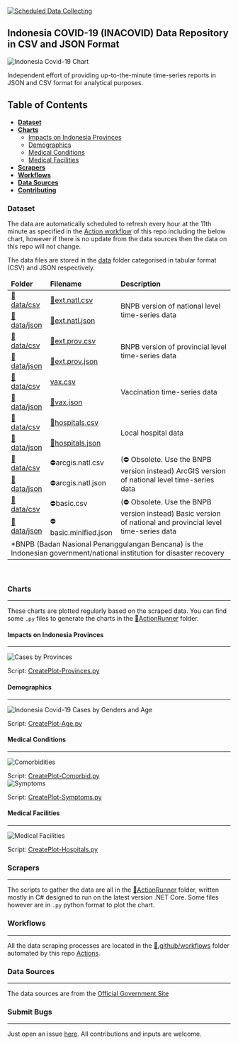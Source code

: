[![Scheduled Data Collecting](https://github.com/erlange/INACOVID/workflows/Report%20Collecting/badge.svg)](https://github.com/erlange/INACOVID/actions?query=workflow%3A%22Report+Collecting%22)

## Indonesia COVID-19 (INACOVID) Data Repository in CSV and JSON Format

![Indonesia Covid-19 Chart](https://raw.githubusercontent.com/erlange/INACOVID/master/data/plot/inachart.png)


Independent effort of providing up-to-the-minute time-series reports in JSON and CSV format for analytical purposes.

## Table of Contents
* [**Dataset**](#dataset)
* [**Charts**](#charts)
  * [Impacts on Indonesia Provinces](#impacts-on-indonesia-provinces)
  * [Demographics](#demographics)
  * [Medical Conditions](#medical-conditions)
  * [Medical Facilities](#medical-facilities)
* [**Scrapers**](#scrapers)
* [**Workflows**](#workflow)
* [**Data Sources**](#data-sources)
* [**Contributing**](#submit-bugs)


### Dataset
The data are automatically scheduled to refresh every hour at the 11th minute as specified in the [Action workflow](https://github.com/erlange/INACOVID/actions) of this repo including the below chart, however if there is no update from the data sources then the data on this repo will not change.


The data files are stored in the [data](https://github.com/erlange/INACOVID/tree/master/data) folder categorised in tabular format (CSV) and JSON respectively.

<table>
<thead>
<tr>
<td><b>Folder</b></td>
<td><b>Filename</b></td>
<td ><b>Description</b></td>
</thead>
<tbody>

<tr>
<td><a href=https://github.com/erlange/INACOVID/tree/master/data/csv>📁data/csv</a></td>
<td><a href=https://github.com/erlange/INACOVID/blob/master/data/csv/ext.natl.csv>📄ext.natl.csv</a></td>
<td rowspan=2>BNPB version of national level time-series data
</td>
</tr>
<tr>
<td><a href=https://github.com/erlange/INACOVID/tree/master/data/json>📁data/json</a></td>
<td><a href=https://github.com/erlange/INACOVID/blob/master/data/json/ext.natl.json>📜ext.natl.json</a></td>
</td>
</tr>

<tr>
<td><a href=https://github.com/erlange/INACOVID/tree/master/data/csv>📁data/csv</a></td>
<td><a href=https://github.com/erlange/INACOVID/blob/master/data/csv/ext.prov.csv>📄ext.prov.csv</a></td>
<td rowspan=2>BNPB version of provincial level time-series data
</td>
</tr>
<tr>
<td><a href=https://github.com/erlange/INACOVID/tree/master/data/json>📁data/json</a></td>
<td><a href=https://github.com/erlange/INACOVID/blob/master/data/json/ext.prov.json>📜ext.prov.json</a></td>
</td>
</tr>

<tr>
<td><a href=https://github.com/erlange/INACOVID/tree/master/data/csv>📁data/csv</a></td>
<td><a href=https://github.com/erlange/INACOVID/blob/master/data/csv/vax.csv>vax.csv</a></td>
<td rowspan=2>Vaccination time-series data
</td>
</tr>
<tr>
<td><a href=https://github.com/erlange/INACOVID/tree/master/data/json>📁data/json</a></td>
<td><a href=https://github.com/erlange/INACOVID/blob/master/data/json/vax.json>📜vax.json</a></td>
</td>
</tr>


<tr>
<td><a href=https://github.com/erlange/INACOVID/tree/master/data/csv>📁data/csv</a></td>
<td><a href=https://github.com/erlange/INACOVID/blob/master/data/csv/hospitals.csv>📄hospitals.csv</a></td>
<td rowspan=2>Local hospital data
</td>
</tr>
<tr>
<td><a href=https://github.com/erlange/INACOVID/tree/master/data/json>📁data/json</a></td>
<td><a href=https://github.com/erlange/INACOVID/blob/master/data/json/hospitals.json>📜hospitals.json</a></td>
</td>
</tr>
<tr>
<td><a href=https://github.com/erlange/INACOVID/tree/master/data/csv>📁data/csv</a></td>
<td>⛔arcgis.natl.csv</td>
<td rowspan=2>(⛔ Obsolete. Use the BNPB version instead) ArcGIS version of national level time-series data
</td>
</tr>
<tr>
<td><a href=https://github.com/erlange/INACOVID/tree/master/data/json>📁data/json</a></td>
<td>⛔arcgis.natl.json</td>
</td>
</tr>

<tr>
<td><a href=https://github.com/erlange/INACOVID/tree/master/data/csv>📁data/csv</a></td>
<td>⛔basic.csv</td>
<td rowspan=2>(⛔ Obsolete. Use the BNPB version instead) Basic version of national and provincial level time-series data
</td>
</tr>
<tr>
<td><a href=https://github.com/erlange/INACOVID/tree/master/data/json>📁data/json</a></td>
<td>⛔basic.minified.json</td>
</td>
</tr>


<tr>
<td colspan=3>*BNPB (Badan Nasional Penanggulangan Bencana) is the Indonesian government/national institution for disaster recovery</td>
</tr>

</tbody>
</table>
<br>

### Charts
---
These charts are plotted regularly based on the scraped data. You can find some `.py` files to generate the charts in the [📁ActionRunner](https://github.com/erlange/INACOVID/tree/master/ActionRunner) folder.
<br>

#### Impacts on Indonesia Provinces
---
![Cases by Provinces](https://raw.githubusercontent.com/erlange/INACOVID/master/data/plot/inaprovinces.png)

Script: [CreatePlot-Provinces.py](https://github.com/erlange/INACOVID/blob/master/ActionRunner/CreatePlot-Provinces.py)
<br>
#### Demographics
---

![Indonesia Covid-19 Cases by Genders and Age](https://raw.githubusercontent.com/erlange/INACOVID/master/data/plot/inagender.png)

Script: [CreatePlot-Age.py](https://github.com/erlange/INACOVID/blob/master/ActionRunner/CreatePlot-Age.py)
<br>
#### Medical Conditions
---

![Comorbidities](https://raw.githubusercontent.com/erlange/INACOVID/master/data/plot/inacomorbid.png)

Script: [CreatePlot-Comorbid.py](https://github.com/erlange/INACOVID/blob/master/ActionRunner/CreatePlot-Comorbid.py)
<br>
![Symptoms](https://raw.githubusercontent.com/erlange/INACOVID/master/data/plot/inasymptoms.png)

Script: [CreatePlot-Symptoms.py](https://github.com/erlange/INACOVID/blob/master/ActionRunner/CreatePlot-Symptoms.py)
<br>

#### Medical Facilities
---

![Medical Facilities](https://raw.githubusercontent.com/erlange/INACOVID/master/data/plot/inahosp.png)

Script: [CreatePlot-Hospitals.py](https://github.com/erlange/INACOVID/blob/master/ActionRunner/CreatePlot-Hospitals.py)
<br>

### Scrapers
---
The scripts to gather the data are all in the [📁ActionRunner](https://github.com/erlange/INACOVID/tree/master/ActionRunner) folder, written mostly in C# designed to run on the latest version .NET Core.  Some files however are in `.py` python format to plot the chart.

### Workflows
---
All the data scraping processes are located in the [📁.github/workflows](https://github.com/erlange/INACOVID/tree/master/.github/workflows)  folder automated by this repo  [Actions](https://github.com/erlange/INACOVID/actions). 


### Data Sources
---
The data sources are from the [Official Government Site](https://covid19.go.id/peta-sebaran)


### Submit Bugs
---
Just open an issue [here](https://github.com/erlange/INACOVID/issues/new). All contributions and inputs are welcome.


